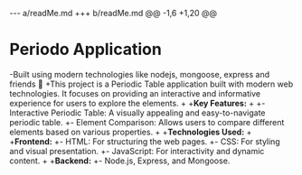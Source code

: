 --- a/readMe.md
+++ b/readMe.md
@@ -1,6 +1,20 @@
 # Periodo Application
 
-Built using modern technologies like nodejs, mongoose, express and friends 🤣
+This project is a Periodic Table application built with modern web technologies. It focuses on providing an interactive and informative experience for users to explore the elements.
+
+**Key Features:**
+
+- Interactive Periodic Table: A visually appealing and easy-to-navigate periodic table.
+- Element Comparison: Allows users to compare different elements based on various properties.
+
+**Technologies Used:**
+
+**Frontend:**
+- HTML: For structuring the web pages.
+- CSS: For styling and visual presentation.
+- JavaScript: For interactivity and dynamic content.
+
+**Backend:**
+- Node.js, Express, and Mongoose.
